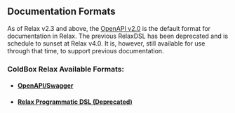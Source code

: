 ## Documentation Formats

As of Relax v2.3 and above, the [OpenAPI v2.0](https://github.com/OAI/OpenAPI-Specification/blob/master/versions/2.0.md) is the default format for documentation in Relax.  The previous RelaxDSL has been deprecated and is schedule to sunset at Relax v4.0.  It is, however, still available for use through that time, to support previous documentation.

### ColdBox Relax Available Formats:

* #### [OpenAPI/Swagger](/relax_dsl/openapi-aka-swagger.md)
* #### [Relax Programmatic DSL \(Deprecated\)](/relax_programmatic_dsl/index.md)



